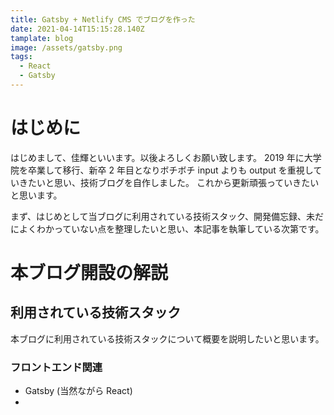 ```yaml
---
title: Gatsby + Netlify CMS でブログを作った
date: 2021-04-14T15:15:28.140Z
tamplate: blog
image: /assets/gatsby.png
tags:
  - React
  - Gatsby
---
```

# はじめに
はじめまして、佳輝といいます。以後よろしくお願い致します。
2019 年に大学院を卒業して移行、新卒 2 年目となりボチボチ input よりも output を重視していきたいと思い、技術ブログを自作しました。
これから更新頑張っていきたいと思います。

まず、はじめとして当ブログに利用されている技術スタック、開発備忘録、未だによくわかっていない点を整理したいと思い、本記事を執筆している次第です。

# 本ブログ開設の解説
## 利用されている技術スタック
本ブログに利用されている技術スタックについて概要を説明したいと思います。

### フロントエンド関連
- Gatsby (当然ながら React)
- 